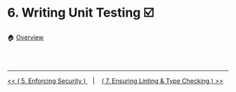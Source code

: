 # 6. Writing Unit Testing :ballot_box_with_check:

:house: [Overview](../../README.md)




<br>
<br>

---


[ << ( 5. Enforcing Security ) ](../chapters/chapter_5.md) &nbsp;&nbsp; |  &nbsp;&nbsp;  [ ( 7. Ensuring Linting & Type Checking ) >>](../chapters/chapter_7.md)  
 
 